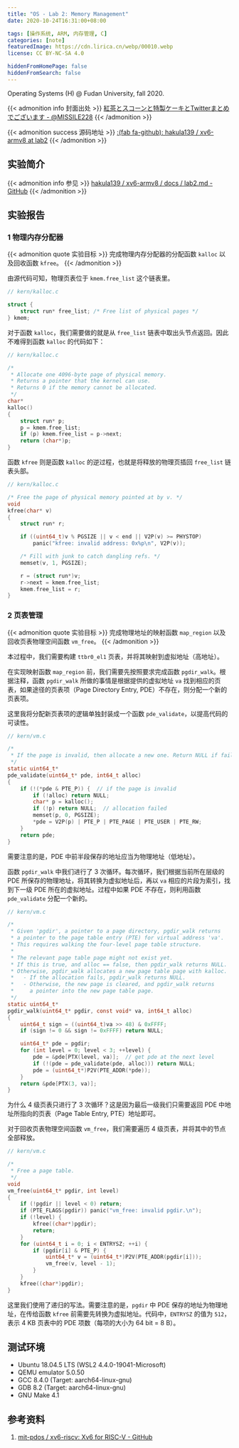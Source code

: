 ```yaml
---
title: "OS - Lab 2: Memory Management"
date: 2020-10-24T16:31:00+08:00

tags: [操作系统, ARM, 内存管理, C]
categories: [note]
featuredImage: https://cdn.lirica.cn/webp/00010.webp
license: CC BY-NC-SA 4.0

hiddenFromHomePage: false
hiddenFromSearch: false
---
```


Operating Systems (H) @ Fudan University, fall 2020.

<!--more-->

{{< admonition info 封面出处 >}}
[紅茶とスコーンと特製ケーキとTwitterまとめでございます - @MISSILE228](https://www.pixiv.net/artworks/83708256)
{{< /admonition >}}

{{< admonition success 源码地址 >}}
[:(fab fa-github):  hakula139 / xv6-armv8 at lab2](https://github.com/hakula139/xv6-armv8/tree/lab2)
{{< /admonition >}}

## 实验简介

{{< admonition info 参见 >}}
[hakula139 / xv6-armv8 / docs / lab2.md - GitHub](https://github.com/hakula139/xv6-armv8/blob/lab2/docs/lab2.md)
{{< /admonition >}}

## 实验报告

### 1 物理内存分配器

{{< admonition quote 实验目标 >}}
完成物理内存分配器的分配函数 `kalloc` 以及回收函数 `kfree`。
{{< /admonition >}}

由源代码可知，物理页表位于 `kmem.free_list` 这个链表里。

```c
// kern/kalloc.c

struct {
    struct run* free_list; /* Free list of physical pages */
} kmem;
```

对于函数 `kalloc`，我们需要做的就是从 `free_list` 链表中取出头节点返回。因此不难得到函数 `kalloc` 的代码如下：

```c
// kern/kalloc.c

/*
 * Allocate one 4096-byte page of physical memory.
 * Returns a pointer that the kernel can use.
 * Returns 0 if the memory cannot be allocated.
 */
char*
kalloc()
{
    struct run* p;
    p = kmem.free_list;
    if (p) kmem.free_list = p->next;
    return (char*)p;
}
```

函数 `kfree` 则是函数 `kalloc` 的逆过程，也就是将释放的物理页插回 `free_list` 链表头部。

```c
// kern/kalloc.c

/* Free the page of physical memory pointed at by v. */
void
kfree(char* v)
{
    struct run* r;

    if ((uint64_t)v % PGSIZE || v < end || V2P(v) >= PHYSTOP)
        panic("kfree: invalid address: 0x%p\n", V2P(v));

    /* Fill with junk to catch dangling refs. */
    memset(v, 1, PGSIZE);

    r = (struct run*)v;
    r->next = kmem.free_list;
    kmem.free_list = r;
}
```

### 2 页表管理

{{< admonition quote 实验目标 >}}
完成物理地址的映射函数 `map_region` 以及回收页表物理空间函数 `vm_free`。
{{< /admonition >}}

本过程中，我们需要构建 `ttbr0_el1` 页表，并将其映射到虚拟地址（高地址）。

在实现映射函数 `map_region` 前，我们需要先按照要求完成函数 `pgdir_walk`。根据注释，函数 `pgdir_walk` 所做的事情是根据提供的虚拟地址 `va` 找到相应的页表，如果途径的页表项（Page Directory Entry, PDE）不存在，则分配一个新的页表项。

这里我将分配新页表项的逻辑单独封装成一个函数 `pde_validate`，以提高代码的可读性。

```c
// kern/vm.c

/*
 * If the page is invalid, then allocate a new one. Return NULL if failed.
 */
static uint64_t*
pde_validate(uint64_t* pde, int64_t alloc)
{
    if (!(*pde & PTE_P)) {  // if the page is invalid
        if (!alloc) return NULL;
        char* p = kalloc();
        if (!p) return NULL;  // allocation failed
        memset(p, 0, PGSIZE);
        *pde = V2P(p) | PTE_P | PTE_PAGE | PTE_USER | PTE_RW;
    }
    return pde;
}
```

需要注意的是，PDE 中前半段保存的地址应当为物理地址（低地址）。

函数 `pgdir_walk` 中我们进行了 3 次循环。每次循环，我们根据当前所在层级的 PDE 所保存的物理地址，将其转换为虚拟地址后，再以 `va` 相应的片段为索引，找到下一级 PDE 所在的虚拟地址。过程中如果 PDE 不存在，则利用函数 `pde_validate` 分配一个新的。

```c
// kern/vm.c

/*
 * Given 'pgdir', a pointer to a page directory, pgdir_walk returns
 * a pointer to the page table entry (PTE) for virtual address 'va'.
 * This requires walking the four-level page table structure.
 *
 * The relevant page table page might not exist yet.
 * If this is true, and alloc == false, then pgdir_walk returns NULL.
 * Otherwise, pgdir_walk allocates a new page table page with kalloc.
 *   - If the allocation fails, pgdir_walk returns NULL.
 *   - Otherwise, the new page is cleared, and pgdir_walk returns
 *     a pointer into the new page table page.
 */
static uint64_t*
pgdir_walk(uint64_t* pgdir, const void* va, int64_t alloc)
{
    uint64_t sign = ((uint64_t)va >> 48) & 0xFFFF;
    if (sign != 0 && sign != 0xFFFF) return NULL;

    uint64_t* pde = pgdir;
    for (int level = 0; level < 3; ++level) {
        pde = &pde[PTX(level, va)];  // get pde at the next level
        if (!(pde = pde_validate(pde, alloc))) return NULL;
        pde = (uint64_t*)P2V(PTE_ADDR(*pde));
    }
    return &pde[PTX(3, va)];
}
```

为什么 4 级页表只进行了 3 次循环？这是因为最后一级我们只需要返回 PDE 中地址所指向的页表（Page Table Entry, PTE）地址即可。

对于回收页表物理空间函数 `vm_free`，我们需要遍历 4 级页表，并将其中的节点全部释放。

```c
// kern/vm.c

/*
 * Free a page table.
 */
void
vm_free(uint64_t* pgdir, int level)
{
    if (!pgdir || level < 0) return;
    if (PTE_FLAGS(pgdir)) panic("vm_free: invalid pgdir.\n");
    if (!level) {
        kfree((char*)pgdir);
        return;
    }
    for (uint64_t i = 0; i < ENTRYSZ; ++i) {
        if (pgdir[i] & PTE_P) {
            uint64_t* v = (uint64_t*)P2V(PTE_ADDR(pgdir[i]));
            vm_free(v, level - 1);
        }
    }
    kfree((char*)pgdir);
}
```

这里我们使用了递归的写法。需要注意的是，`pgdir` 中 PDE 保存的地址为物理地址，在传给函数 `kfree` 前需要先转换为虚拟地址。代码中，`ENTRYSZ` 的值为 `512`，表示 4 KB 页表中的 PDE 项数（每项的大小为 64 bit = 8 B）。

## 测试环境

- Ubuntu 18.04.5 LTS (WSL2 4.4.0-19041-Microsoft)
- QEMU emulator 5.0.50
- GCC 8.4.0 (Target: aarch64-linux-gnu)
- GDB 8.2 (Target: aarch64-linux-gnu)
- GNU Make 4.1

## 参考资料

1. [mit-pdos / xv6-riscv: Xv6 for RISC-V - GitHub](https://github.com/mit-pdos/xv6-riscv)
